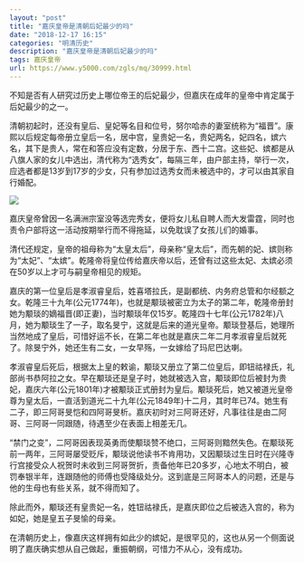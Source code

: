 ```yaml
---
layout: "post"
title: "嘉庆皇帝是清朝后妃最少的吗"
date: "2018-12-17 16:15"
categories: "明清历史"
description: "嘉庆皇帝是清朝后妃最少的吗"
tags: 嘉庆皇帝
url: https://www.y5000.com/zgls/mq/30999.html
---
```






不知是否有人研究过历史上哪位帝王的后妃最少，但嘉庆在成年的皇帝中肯定属于后妃最少的之一。

清朝初起时，还没有皇后、皇妃等名目和位号，努尔哈赤的妻室统称为“福晋”。康熙以后规定每帝册立皇后一名，居中宫，皇贵妃一名，贵妃两名，妃四名，嫔六名，其下是贵人，常在和答应没有定数，分居于东、西十二宫。这些妃、嫔都是从八旗人家的女儿中选出，清代称为“选秀女”，每隔三年，由户部主持，举行一次，应选者都是13岁到17岁的少女，只有参加过选秀女而未被选中的，才可以由其家自行婚配。

![](https://img.y5000.com/uploads/allimg/180621/8-1P6211A12N06.jpg)

嘉庆皇帝曾因一名满洲宗室没等选完秀女，便将女儿私自聘人而大发雷霆，同时也责令户部将这一活动按期举行而不得拖延，以免耽误了女孩儿们的婚事。

清代还规定，皇帝的祖母称为“太皇太后”，母亲称“皇太后”，而先朝的妃、嫔则称为“太妃”、“太嫔”。乾隆帝将皇位传给嘉庆帝以后，还曾有过这些太妃、太嫔必须在50岁以上才可与嗣皇帝相见的规矩。

嘉庆的第一位皇后是孝淑睿皇后，姓喜塔拉氏，是副都统、内务府总管和尔经额之女。乾隆三十九年(公元1774年)，也就是颙琰被密立为太子的第二年，乾隆帝册封她为颙琰的嫡福晋(即正妻)，当时颙琰年仅15岁。乾隆四十七年(公元1782年)八月，她为颙琰生了一子，取名旻宁，这就是后来的道光皇帝。颙琰登基后，她理所当然地成了皇后，可惜好运不长，在第二年也就是嘉庆二年二月孝淑睿皇后就死了。除旻宁外，她还生有二女，一女早殇，一女嫁给了玛尼巴达喇。

孝淑睿皇后死后，根据太上皇的敕谕，颙琰又册立了第二位皇后，即钮祜禄氏，礼部尚书恭阿拉之女。早在颙琰还是皇子时，她就被选入宫，颙琰即位后被封为贵妃，嘉庆六年(公元1801年)才被颙琰正式册封为皇后。颙琰死后，她又被道光皇帝尊为皇太后，一直活到道光二十九年(公元1849年)十二月，其时年已74。她生有二子，即三阿哥旻恺和四阿哥旻析。嘉庆初时对三阿哥还好，凡事往往是由二阿哥、三阿哥一同跟随，待遇至少在表面上相差无几。

“禁门之变”，二阿哥因表现英勇而使颙琰赞不绝口，三阿哥则黯然失色。在颙琰死前一两年，三阿哥屡受贬斥，颙琰说他读书不肯用功，又因颙琰过生日时在兴隆寺行宫接受众人祝贺时未收到三阿哥贺折，责备他年已20多岁，心地太不明白，被罚奉银半年，连跟随他的师傅也受降级处分。这到底是三阿哥本人的问题，还是与他的生母也有些关系，就不得而知了。

除此而外，颙琰还有皇贵妃一名，姓钮祜禄氏，是嘉庆即位之后被选入宫的，称为如妃，她是皇五子旻愉的母亲。

在清朝历史上，像嘉庆这样拥有如此少的嫔妃，是很罕见的，这也从另一个侧面说明了嘉庆确实想从自己做起，重振朝纲，可惜力不从心，没有成功。
